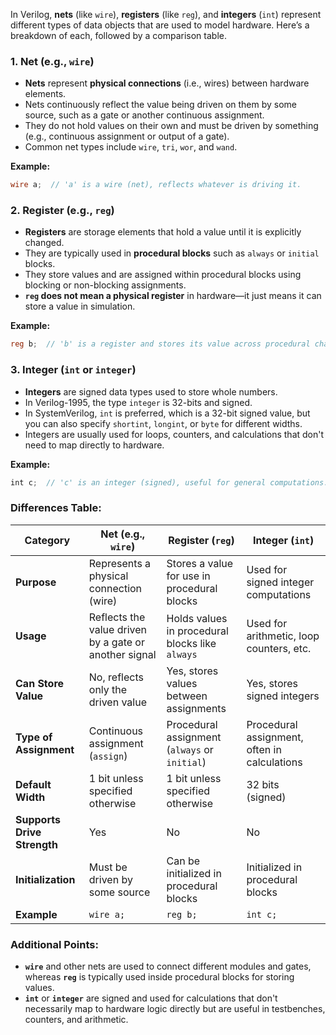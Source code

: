 In Verilog, **nets** (like `wire`), **registers** (like `reg`), and **integers** (`int`) represent different types of data objects that are used to model hardware. Here’s a breakdown of each, followed by a comparison table.

### 1. **Net (e.g., `wire`)**
   - **Nets** represent **physical connections** (i.e., wires) between hardware elements.
   - Nets continuously reflect the value being driven on them by some source, such as a gate or another continuous assignment.
   - They do not hold values on their own and must be driven by something (e.g., continuous assignment or output of a gate).
   - Common net types include `wire`, `tri`, `wor`, and `wand`.

   **Example:**
   ```verilog
   wire a;  // 'a' is a wire (net), reflects whatever is driving it.
   ```

### 2. **Register (e.g., `reg`)**
   - **Registers** are storage elements that hold a value until it is explicitly changed.
   - They are typically used in **procedural blocks** such as `always` or `initial` blocks.
   - They store values and are assigned within procedural blocks using blocking or non-blocking assignments.
   - **`reg` does not mean a physical register** in hardware—it just means it can store a value in simulation.

   **Example:**
   ```verilog
   reg b;  // 'b' is a register and stores its value across procedural changes.
   ```

### 3. **Integer (`int` or `integer`)**
   - **Integers** are signed data types used to store whole numbers.
   - In Verilog-1995, the type `integer` is 32-bits and signed.
   - In SystemVerilog, `int` is preferred, which is a 32-bit signed value, but you can also specify `shortint`, `longint`, or `byte` for different widths.
   - Integers are usually used for loops, counters, and calculations that don't need to map directly to hardware.

   **Example:**
   ```verilog
   int c;  // 'c' is an integer (signed), useful for general computations.
   ```

### Differences Table:

| **Category**       | **Net (e.g., `wire`)**  | **Register (`reg`)**   | **Integer (`int`)**      |
|--------------------|-------------------------|------------------------|--------------------------|
| **Purpose**        | Represents a physical connection (wire) | Stores a value for use in procedural blocks | Used for signed integer computations |
| **Usage**          | Reflects the value driven by a gate or another signal | Holds values in procedural blocks like `always` | Used for arithmetic, loop counters, etc. |
| **Can Store Value**| No, reflects only the driven value | Yes, stores values between assignments | Yes, stores signed integers |
| **Type of Assignment** | Continuous assignment (`assign`) | Procedural assignment (`always` or `initial`) | Procedural assignment, often in calculations |
| **Default Width**  | 1 bit unless specified otherwise | 1 bit unless specified otherwise | 32 bits (signed) |
| **Supports Drive Strength** | Yes | No | No |
| **Initialization** | Must be driven by some source | Can be initialized in procedural blocks | Initialized in procedural blocks |
| **Example**        | `wire a;` | `reg b;` | `int c;` |

### Additional Points:
- **`wire`** and other nets are used to connect different modules and gates, whereas **`reg`** is typically used inside procedural blocks for storing values.
- **`int`** or **`integer`** are signed and used for calculations that don't necessarily map to hardware logic directly but are useful in testbenches, counters, and arithmetic.

